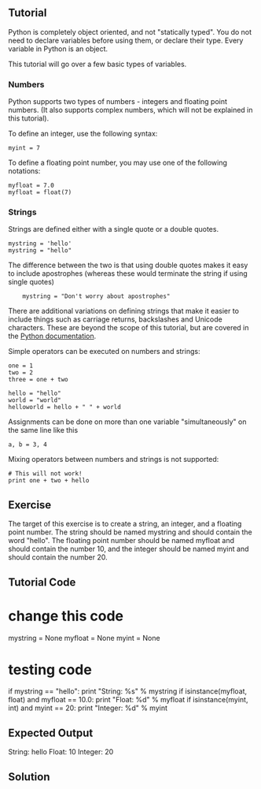 Tutorial
--------

Python is completely object oriented, and not "statically typed". You do not need to declare variables before using them, or declare their type. Every variable in Python is an object.

This tutorial will go over a few basic types of variables.

### Numbers
Python supports two types of numbers - integers and floating point numbers. (It also supports complex numbers, which will not be explained in this tutorial).

To define an integer, use the following syntax:

    myint = 7

To define a floating point number, you may use one of the following notations:

    myfloat = 7.0
    myfloat = float(7)

### Strings

Strings are defined either with a single quote or a double quotes.

    mystring = 'hello'
    mystring = "hello"

The difference between the two is that using double quotes makes it easy to include apostrophes (whereas these would terminate the string if using single quotes)

        mystring = "Don't worry about apostrophes"

There are additional variations on defining strings that make it easier to include things such as carriage returns, backslashes and Unicode characters. These are beyond the scope of this tutorial, but are covered in the [Python documentation](http://docs.python.org/tutorial/introduction.html#strings "Strings in Python Tutorial"). 

Simple operators can be executed on numbers and strings:

    one = 1
    two = 2
    three = one + two

    hello = "hello"
    world = "world"
    helloworld = hello + " " + world

Assignments can be done on more than one variable "simultaneously" on the same line like this

    a, b = 3, 4

Mixing operators between numbers and strings is not supported:

    # This will not work!
    print one + two + hello


Exercise
--------

The target of this exercise is to create a string, an integer, and a floating point number. The string should be named mystring and should contain the word "hello". The floating point number should be named myfloat and should contain the number 10, and the integer should be named myint and should contain the number 20. 

Tutorial Code
-------------
# change this code
mystring = None
myfloat = None
myint = None

# testing code
if mystring == "hello":
    print "String: %s" % mystring
if isinstance(myfloat, float) and myfloat == 10.0:
    print "Float: %d" % myfloat
if isinstance(myint, int) and myint == 20:
    print "Integer: %d" % myint

Expected Output
---------------
String: hello
Float: 10
Integer: 20

Solution
--------